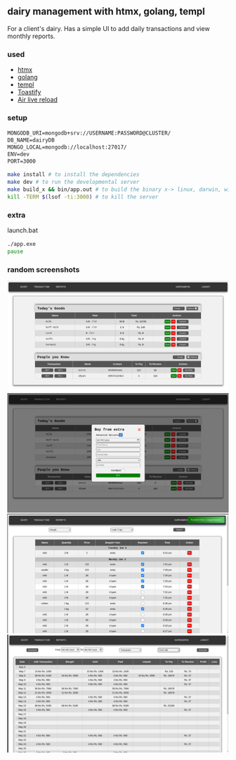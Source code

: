 ## dairy management with htmx, golang, templ

For a client's dairy. Has a simple UI to add daily transactions and view monthly reports.

### used

-   [htmx](https://htmx.org/)
-   [golang](https://golang.org/)
-   [templ](https://templ.guide/quick-start/installation/)
-   [Toastify](https://github.com/apvarun/toastify-js/blob/master/README.md)
-   [Air live reload](https://github.com/cosmtrek/air)

### setup

```env
MONGODB_URI=mongodb+srv://USERNAME:PASSWORD@CLUSTER/
DB_NAME=dairyDB
MONGO_LOCAL=mongodb://localhost:27017/
ENV=dev
PORT=3000
```

```bash
make install # to install the dependencies
make dev # to run the developmental server
make build_x && bin/app.out # to build the binary x-> linux, darwin, windows
kill -TERM $(lsof -ti:3000) # to kill the server
```

### extra

launch.bat

```bat
./app.exe
pause
```

### random screenshots

![homePage](./assets/home.png)
![popup](./assets/popUpPage.png)
![transactionPage](./assets/transPage.png)
![reports page](./assets/reportsPage.png)

<!--
go install github.com/melkeydev/go-blueprint@latest
go-blueprint create --name dairy --framework standard-library --driver mongo --advanced --feature htmx --feature githubaction



https://www.gomponents.com/
https://github.com/maragudk/gomponents

https://go-fuego.github.io/fuego/  -> frameworks (supports templates/templ/gomponents)
https://github.com/go-fuego/fuego
-->
